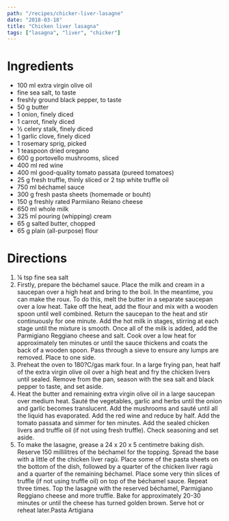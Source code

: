 ```yaml
---
path: "/recipes/chicker-liver-lasagne"
date: "2018-03-18"
title: "Chicken liver lasagna"
tags: ["lasagna", "liver", "chicker"]
---
```


# Ingredients

* 100 ml extra virgin olive oil
* fine sea salt, to taste
* freshly ground black pepper, to taste
* 50 g butter
* 1 onion, finely diced
* 1 carrot, finely diced
* ½ celery stalk, finely diced
* 1 garlic clove, finely diced
* 1 rosemary sprig, picked
* 1 teaspoon dried oregano
* 600 g portovello mushrooms, sliced
* 400 ml red wine
* 400 ml good-quality tomato passata (pureed tomatoes)
* 25 g fresh truffle, thinly sliced or 2 tsp white truffle oil
* 750 ml béchamel sauce
* 300 g fresh pasta sheets (homemade or bouht)
* 150 g freshly rated Parmiiano Reiano cheese
* 650 ml whole milk
* 325 ml pouring (whipping) cream
* 65 g salted butter, chopped
* 65 g plain (all-purpose) flour

# Directions

1.  ¼ tsp fine sea salt
1.  Firstly, prepare the béchamel sauce. Place the milk and cream in a saucepan over a high heat and bring to the boil. In the meantime, you can make the roux. To do this, melt the butter in a separate saucepan over a low heat. Take off the heat, add the flour and mix with a wooden spoon until well combined. Return the saucepan to the heat and stir continuously for one minute. Add the hot milk in stages, stirring at each stage until the mixture is smooth. Once all of the milk is added, add the Parmigiano Reggiano cheese and salt. Cook over a low heat for approximately ten minutes or until the sauce thickens and coats the back of a wooden spoon. Pass through a sieve to ensure any lumps are removed. Place to one side.
1.  Preheat the oven to 180?C/gas mark four. In a large frying pan, heat half of the extra virgin olive oil over a high heat and fry the chicken livers until sealed. Remove from the pan, season with the sea salt and black pepper to taste, and set aside.
1.  Heat the butter and remaining extra virgin olive oil in a large saucepan over medium heat. Sauté the vegetables, garlic and herbs until the onion and garlic becomes translucent. Add the mushrooms and sauté until all the liquid has evaporated. Add the red wine and reduce by half. Add the tomato passata and simmer for ten minutes. Add the sealed chicken livers and truffle oil (if not using fresh truffle). Check seasoning and set aside.
1.  To make the lasagne, grease a 24 x 20 x 5 centimetre baking dish. Reserve 150 millilitres of the béchamel for the topping. Spread the base with a little of the chicken liver ragù. Place some of the pasta sheets on the bottom of the dish, followed by a quarter of the chicken liver ragù and a quarter of the remaining béchamel. Place some very thin slices of truffle (if not using truffle oil) on top of the béchamel sauce. Repeat three times. Top the lasagne with the reserved béchamel, Parmigiano Reggiano cheese and more truffle. Bake for approximately 20-30 minutes or until the cheese has turned golden brown. Serve hot or reheat later.Pasta Artigiana
